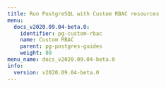 ```yaml
---
title: Run PostgreSQL with Custom RBAC resources
menu:
  docs_v2020.09.04-beta.0:
    identifier: pg-custom-rbac
    name: Custom RBAC
    parent: pg-postgres-guides
    weight: 80
menu_name: docs_v2020.09.04-beta.0
info:
  version: v2020.09.04-beta.0
---
```


